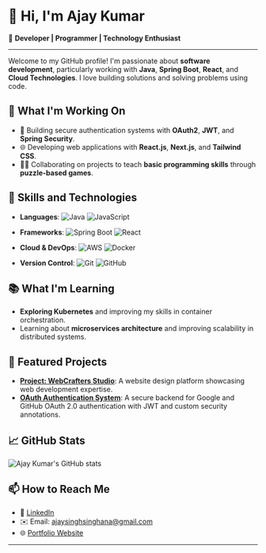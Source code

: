 # 👋 Hi, I'm Ajay Kumar

🌟 **Developer | Programmer | Technology Enthusiast**

---

Welcome to my GitHub profile! I'm passionate about **software development**, particularly working with **Java**, **Spring Boot**, **React**, and **Cloud Technologies**. I love building solutions and solving problems using code. 

## 🔭 What I'm Working On
- 🔑 Building secure authentication systems with **OAuth2**, **JWT**, and **Spring Security**.
- 🌐 Developing web applications with **React.js**, **Next.js**, and **Tailwind CSS**.
- 🧑‍💻 Collaborating on projects to teach **basic programming skills** through **puzzle-based games**.

## 💼 Skills and Technologies

- **Languages**: 
  ![Java](https://img.shields.io/badge/Java-ED8B00?style=for-the-badge&logo=java&logoColor=white)
  ![JavaScript](https://img.shields.io/badge/JavaScript-F7DF1E?style=for-the-badge&logo=javascript&logoColor=black)

- **Frameworks**: 
  ![Spring Boot](https://img.shields.io/badge/Spring_Boot-6DB33F?style=for-the-badge&logo=spring-boot&logoColor=white)
  ![React](https://img.shields.io/badge/React-20232A?style=for-the-badge&logo=react&logoColor=61DAFB)

- **Cloud & DevOps**:
  ![AWS](https://img.shields.io/badge/AWS-232F3E?style=for-the-badge&logo=amazon-aws&logoColor=white)
  ![Docker](https://img.shields.io/badge/Docker-2496ED?style=for-the-badge&logo=docker&logoColor=white)

- **Version Control**: 
  ![Git](https://img.shields.io/badge/Git-F05032?style=for-the-badge&logo=git&logoColor=white)
  ![GitHub](https://img.shields.io/badge/GitHub-181717?style=for-the-badge&logo=github&logoColor=white)

## 📚 What I'm Learning
- **Exploring Kubernetes** and improving my skills in container orchestration.
- Learning about **microservices architecture** and improving scalability in distributed systems.

## 🚀 Featured Projects

- **[Project: WebCrafters Studio](https://github.com/ajaykumar/webcrafters-studio)**: A website design platform showcasing web development expertise.
- **[OAuth Authentication System](https://github.com/ajaykumar/oauth-auth-system)**: A secure backend for Google and GitHub OAuth 2.0 authentication with JWT and custom security annotations.

## 📈 GitHub Stats

![Ajay Kumar's GitHub stats](https://github-readme-stats.vercel.app/api?username=khardiashab&show_icons=true&theme=radical)

## 📫 How to Reach Me

- 💼 [LinkedIn](https://www.linkedin.com/in/ajaykumar)
- ✉️ Email: ajaysinghsinghana@gmail.com
- 🌐 [Portfolio Website]([https://ajaykumar.com](https://www.mygreatlearning.com/eportfolio/ravindra-singh10))

---

